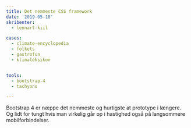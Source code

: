```yaml
---
title: Det nemmeste CSS framework
date: '2019-05-18'
skribenter:
  - lennart-kiil

cases:
  - climate-encyclopedia
  - folkets
  - gastrofun
  - klimaleksikon


tools:
  - bootstrap-4
  - tachyons

---
```


Bootstrap 4 er næppe det nemmeste og hurtigste at prototype i længere. Og lidt for tungt hvis man virkelig går op i hastighed også på langsommere mobilforbindelser.
